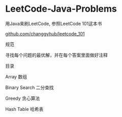 # LeetCode-Java-Problems
用Java来刷LeetCode, 参照LeetCode 101这本书

[github.com/changgyhub/leetcode_101]()

规范

寻找每个问题的最优解，并在每个答案里面做好注释



目录

Array 数组

Binary Search 二分查找

Greedy 贪心算法

Hash Table 哈希表
